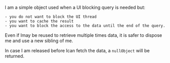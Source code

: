 I am a simple object used when a UI blocking query is needed but: 	- you do not want to block the UI thread	- you want to cache the result	- you want to block the access to the data until the end of the query.	Even if Imay be reused to retrieve multiple times data, it is safer to dispose me and use a new sibling of me.In case I am released before Ican fetch the data, a `nullObject` will be returned.